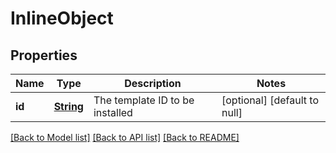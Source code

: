# InlineObject
## Properties

Name | Type | Description | Notes
------------ | ------------- | ------------- | -------------
**id** | [**String**](string.md) | The template ID to be installed | [optional] [default to null]

[[Back to Model list]](../README.md#documentation-for-models) [[Back to API list]](../README.md#documentation-for-api-endpoints) [[Back to README]](../README.md)

